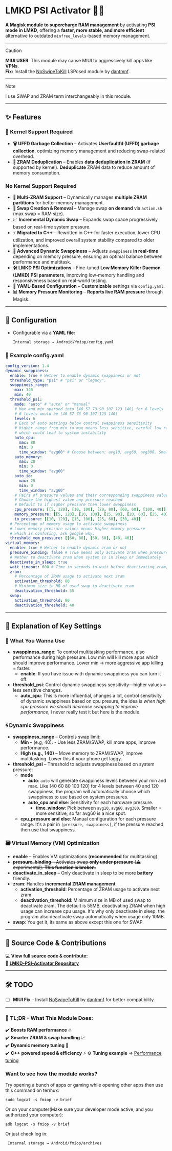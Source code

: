 # **LMKD PSI Activator** 🚀💾

**A Magisk module to supercharge RAM management** by activating **PSI mode in LMKD**, offering a **faster, more stable, and more efficient** alternative to outdated `minfree_levels`-based memory management.

---

> [!CAUTION]
> **MIUI USER**. This module may cause MIUI to aggressively kill apps like **VPNs**.  
> **Fix:** Install the [NoSwipeToKill](https://github.com/dantmnf/NoSwipeToKill) LSPosed module by [dantmnf](https://github.com/dantmnf).

---

>[!NOTE]
>I use SWAP and ZRAM term interchangeably in this module.

---

## **✨ Features**

### **🧬 Kernel Support Required**

- **🗑️ UFFD Garbage Collection** – Activates **Userfaultfd (UFFD) garbage collection**, optimizing memory management and reducing swap-related overhead.
- **🔄 ZRAM Deduplication** – Enables **data deduplication in ZRAM** (if supported by kernel). **Deduplicate** ZRAM data to reduce amount of memory consumption.

### **No Kernel Support Required**

- **🚀 Multi-ZRAM Support** – Dynamically manages **multiple ZRAM partitions** for better memory management.
- **📂 Swap Creation & Removal** – Manage swap **on demand** via `action.sh` (max swap = RAM size).
- 📈 **Incremental Dynamic Swap** – Expands swap space progressively based on real-time system pressure.
- ⚡ **Migrated to C++** – Rewritten in C++ for faster execution, lower CPU utilization, and improved overall system stability compared to older implementations.
- **🔄 Advanced Dynamic Swappiness** – Adjusts `swappiness` **in real-time** depending on memory pressure, ensuring an optimal balance between performance and multitask.
- **🛠️ LMKD PSI Optimizations** – Fine-tuned **Low Memory Killer Daemon (LMKD) PSI parameters**, improving low-memory handling and responsiveness based on real-world testing.
- **📝 YAML-Based Configuration** – **Customizable** settings via `config.yaml`.
- **📊 Memory Pressure Monitoring** – **Reports live RAM pressure** through Magisk.

---

## **🔧 Configuration**

- Configurable via a **YAML file**:

  ```markdown
  Internal storage → Android/fmiop/config.yaml
  ```

### **📜 Example config.yaml**

```yaml
config_version: 1.4
dynamic_swappiness:
  enable: true # Wether to enable dynamic swappiness or not
  threshold_type: "psi" # "psi" or "legacy".
  swappiness_range:
    max: 140
    min: 40
  threshold_psi:
    mode: "auto" # "auto" or "manual"
    # Max and min sparsed into [40 57 73 90 107 123 140] for 6 levels
    # 6 levels would be [40 57 73 90 107 123 140]
    levels: 6
    # Each of auto settings below control swappiness sensitivity
    # higher range from min to max means less sensitive, careful low range could lead to oscilations
    # which could lead to system instability
    auto_cpu:
      max: 80
      min: 0
      time_window: "avg60" # Choose between: avg10, avg60, avg300. Smaller means more sensitive
    auto_memory:
      max: 20
      min: 0
      time_window: "avg60"
    auto_io:
      max: 25
      min: 0
      time_window: "avg60"
    # Pairs of pressure values and their corresponding swappiness values
    # Choose the highest value any pressure reached
    # Default to if higher pressure then lower swappiness
    cpu_pressure: [[5, 120], [10, 100], [20, 80], [60, 60], [100, 40]]
    memory_pressure: [[5, 120], [10, 100], [15, 90], [20, 60], [25, 40]]
    io_pressure: [[10, 120], [15, 100], [25, 60], [30, 40]]
  # Percentage of memory usage to activate swappiness
  # Lower memory pressure values means higher memory pressure
  # which is confusing, ask google why.
  threshold_mem_pressure: [[60, 80], [50, 60], [40, 40]]
virtual_memory:
  enable: true # Wether to enable dynamic zram or not
  pressure_binding: false # True means only activate zram when pressure is high
  # Wether to deactivate zram when system is in sleep or immediately
  deactivate_in_sleep: true
  wait_timeout: 600 # Time in seconds to wait before deactivating zram, default to 10 minutes.
  zram:
    # Percentage of ZRAM usage to activate next zram
    activation_threshold: 80
    # Minimum size in MB of used swap to deactivate zram
    deactivation_threshold: 55
  swap:
    activation_threshold: 90
    deactivation_threshold: 40
```

---

## **📖 Explanation of Key Settings**

### **🧠 What You Wanna Use**

- **swappiness_range**: To control multitasking performance, also performance during high pressure. Low min will kill more apps which should improve performance. Lower min → more aggressive app killing = faster.
  - **enable**: If you have issue with dynamic swappiness you can turn it off.
- **threshold_psi**: Control dynamic swappiness sensitivity—higher values = less sensitive changes.
  - **auto_cpu**: This is more influential, changes a lot, control sensitivity of dynamic swappiness based on cpu presure, the idea is _when high cpu pressure we should decrease swapping to improve performance_, I never really test it but here is the module.

### **🌀 Dynamic Swappiness**

- **swappiness_range** – Controls swap limit:
  - **Min** – (e.g, 40). - Use less ZRAM/SWAP, kill more apps, improve performance.
  - **High (e.g., 140)** – Move memory to ZRAM/SWAP, improve multitasking. Lower this if your phone get laggy.
- **threshold_psi** – Threshold to adjusts swappiness based on system pressure:
  - **mode**
    - **auto**: `auto` will generate swappiness levels between your min and max. Like [40 60 80 100 120] for 4 levels between 40 and 120 swappiness, the program will automatically choose which swappiness to use based on system pressures.
    - **auto_cpu and else**: Sensitivity for each hardware pressure.
      - **time_window**: Pick between `avg10`, `avg60`, `avg300`. Smaller = more sensitive, so far avg60 is a nice spot.
  - **cpu_pressure and else**: Manual configuration for each pressure range. It's a pair in `[pressure, swappiness]`, if the pressure reached then use that swappiness.

### **🗃️ Virtual Memory (VM) Optimization**

- **enable** – Enables VM optimizations (**recommended** for multitasking).
- ~~**pressure_binding** – Activates swap **only under pressure** (⚠️ experimental). **This function is broken**.~~
- **deactivate_in_sleep** – Only deactivate in sleep to be more **battery** friendly.
- **zram**: Handles **incremental ZRAM management**
  - **activation_threshold**: Percentage of ZRAM usage to activate next zram
  - **deactivation_threshold**: Minimum size in MB of used swap to deactivate zram. The default is 55MB, deactivating ZRAM when high usage can increase cpu usage. It's why only deactivate in sleep, the program also deactivate swap automatically when usage only 10MB.
- **swap**: You get it, its same as above except this one for SWAP.

---

## **📂 Source Code & Contributions**

💻 **View full source code & contribute:**  
🔗 [**LMKD-PSI-Activator Repository**](https://github.com/lululoid/LMKD-PSI-Activator)

---

## **🛠️ TODO**

- [ ] **MIUI Fix** – Install [NoSwipeToKill](https://github.com/dantmnf/NoSwipeToKill) by [dantmnf](https://github.com/dantmnf) for better compatibility.

---

### **🚀 TL;DR – What This Module Does:**

✔️ **Boosts RAM performance** 🔥  
✔️ **Smarter ZRAM & swap handling** 📈  
✔️ **Dynamic memory tuning** 🧠  
✔️ **C++ powered speed & efficiency** ⚡
⚙️ **Tuning example** ⇒ [Performance tuning](https://github.com/lululoid/LMKD-PSI-Activator/blob/main/tuning_example.md)

### Want to see how the module works?

Try opening a bunch of apps or gaming while opening other apps then use this command on termux:

```shell
sudo logcat -s fmiop -v brief
```

Or on your computer(Make sure your developer mode active, and you authorized your computer):

```shell
adb logcat -s fmiop -v brief
```

Or just check log in:

``` markdown
 Internal storage → Android/fmiop/archives
```
